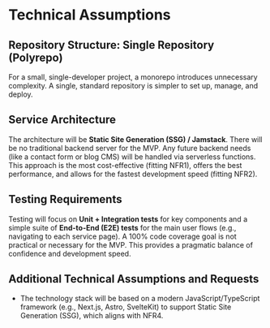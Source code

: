 # Technical Assumptions

## Repository Structure: Single Repository (Polyrepo)

For a small, single-developer project, a monorepo introduces unnecessary complexity. A single, standard repository is simpler to set up, manage, and deploy.

## Service Architecture

The architecture will be **Static Site Generation (SSG) / Jamstack**. There will be no traditional backend server for the MVP. Any future backend needs (like a contact form or blog CMS) will be handled via serverless functions. This approach is the most cost-effective (fitting NFR1), offers the best performance, and allows for the fastest development speed (fitting NFR2).

## Testing Requirements

Testing will focus on **Unit + Integration tests** for key components and a simple suite of **End-to-End (E2E) tests** for the main user flows (e.g., navigating to each service page). A 100% code coverage goal is not practical or necessary for the MVP. This provides a pragmatic balance of confidence and development speed.

## Additional Technical Assumptions and Requests

- The technology stack will be based on a modern JavaScript/TypeScript framework (e.g., Next.js, Astro, SvelteKit) to support Static Site Generation (SSG), which aligns with NFR4.
